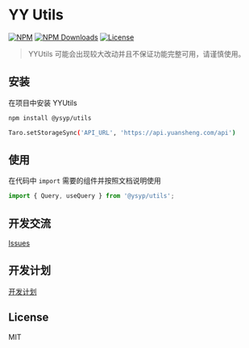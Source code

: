 # YY Utils

[![NPM][npm-version-image]][npm-version-url] [![NPM Downloads][npm-downloads-image]][npm-version-url] [![License][license-image]][license-url]

> YYUtils 可能会出现较大改动并且不保证功能完整可用，请谨慎使用。

## 安装

在项目中安装 YYUtils

```bash
npm install @ysyp/utils

Taro.setStorageSync('API_URL', 'https://api.yuansheng.com/api')
```

## 使用

在代码中 `import` 需要的组件并按照文档说明使用

```js
import { Query, useQuery } from '@ysyp/utils';
```

## 开发交流

[Issues
](https://github.com/Yuansheng-Tech/YYUtils/issues)

## 开发计划

[开发计划](./PLANS.md)

## License

MIT

[npm-version-image]: https://img.shields.io/npm/v/@ysyp/utils.svg?style=flat-square
[npm-version-url]: https://www.npmjs.com/package/@ysyp/ui
[npm-downloads-image]: https://img.shields.io/npm/dm/@ysyp/utils?style=flat-square
[npm-downloads-url]: https://www.npmjs.com/package/@ysyp/utils
[license-image]: https://img.shields.io/github/license/Yuansheng-Tech/YYUtils?style=flat-square
[license-url]: https://github.com/Yuansheng-Tech/YYUtils/blob/master/LICENSE
